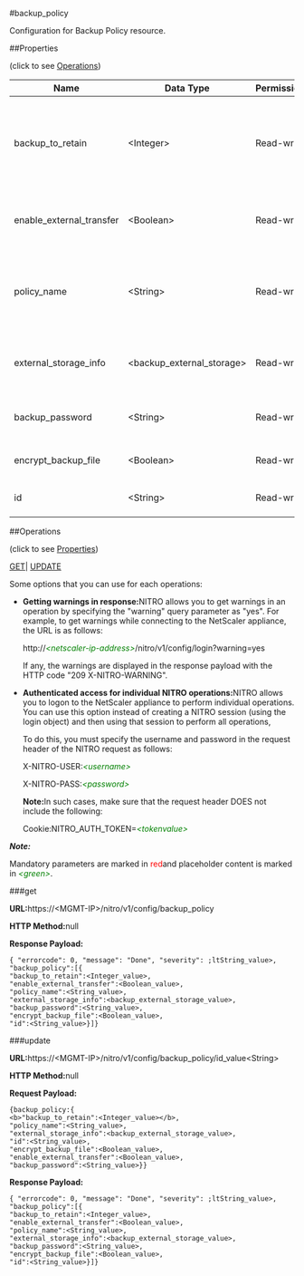 #backup_policy

Configuration for Backup Policy resource.


##Properties 
<span>(click to see [Operations](#opera))</span>


<table><thead><tr><th>Name</th><th>Data Type</th><th>Permissions</th><th>Description</th></tr></thead><tbody><tr><td>backup_to_retain</td><td>&lt;Integer></td><td>Read-write</td><td>Number of previous backups to retain.<br>Minimum value = 1<br>Maximum value =</td></tr><tr><td>enable_external_transfer</td><td>&lt;Boolean></td><td>Read-write</td><td>Enable transfer of backup file to external server.</td></tr><tr><td>policy_name</td><td>&lt;String></td><td>Read-write</td><td>Policy Name.<br>Minimum length = 1<br>Maximum length = 128</td></tr><tr><td>external_storage_info</td><td>&lt;backup_external_storage></td><td>Read-write</td><td>Information of the External storage for backup file.</td></tr><tr><td>backup_password</td><td>&lt;String></td><td>Read-write</td><td>Password for backup file encryption.</td></tr><tr><td>encrypt_backup_file</td><td>&lt;Boolean></td><td>Read-write</td><td>Encrypts backup files.</td></tr><tr><td>id</td><td>&lt;String></td><td>Read-write</td><td>Id is system generated key.</td></tr></tbody></table>
##Operations 
<span>(click to see [Properties](#prope))</span>


[GET]()| [UPDATE](#u)


Some options that you can use for each operations:
<ul><li><p><b>Getting warnings in response:</b>NITRO allows you to get warnings in an operation by specifying the "warning" query parameter as "yes". For example, to get warnings while connecting to the NetScaler appliance, the URL is as follows:</p><p>http://<span style="color:green;font-style:italic;">&lt;netscaler-ip-address&gt;</span>/nitro/v1/config/login?warning=yes</p><p>If any, the warnings are displayed in the response payload with the HTTP code "209 X-NITRO-WARNING".</p></li><li><p><b>Authenticated access for individual NITRO operations:</b>NITRO allows you to logon to the NetScaler appliance to perform individual operations. You can use this option instead of creating a NITRO session (using the login object) and then using that session to perform all operations,</p><p>To do this, you must specify the username and password in the request header of the NITRO request as follows:</p><p>X-NITRO-USER:<span style="color:green;font-style:italic;">&lt;username&gt;</span></p><p>X-NITRO-PASS:<span style="color:green;font-style:italic;">&lt;password&gt;</span></p><p><b>Note:</b>In such cases, make sure that the request header DOES not include the following:</p><p>Cookie:NITRO_AUTH_TOKEN=<span style="color:green;font-style:italic;">&lt;tokenvalue&gt;</span></p></li></ul>



***Note:*** 
Mandatory parameters are marked in <span style="color:#FF0000;">red</span>and placeholder content is marked in <span style="color:green;font-style:italic">&lt;green&gt;</span>.

###get



<b>URL:</b>https://&lt;MGMT-IP&gt;/nitro/v1/config/backup_policy
<b>HTTP Method:</b>null
<b>Response Payload: </b>```{ "errorcode": 0, "message": "Done", "severity": ;ltString_value>, "backup_policy":[{"backup_to_retain":<Integer_value>,"enable_external_transfer":<Boolean_value>,"policy_name":<String_value>,"external_storage_info":<backup_external_storage_value>,"backup_password":<String_value>,"encrypt_backup_file":<Boolean_value>,"id":<String_value>}]}```



###update



<b>URL:</b>https://&lt;MGMT-IP&gt;/nitro/v1/config/backup_policy/id_value&lt;String&gt;
<b>HTTP Method:</b>null
<b>Request Payload: </b>```{backup_policy:{<b>"backup_to_retain":<Integer_value></b>,"policy_name":<String_value>,"external_storage_info":<backup_external_storage_value>,"id":<String_value>,"encrypt_backup_file":<Boolean_value>,"enable_external_transfer":<Boolean_value>,"backup_password":<String_value>}}```
<b>Response Payload: </b>```{ "errorcode": 0, "message": "Done", "severity": ;ltString_value>, "backup_policy":[{"backup_to_retain":<Integer_value>,"enable_external_transfer":<Boolean_value>,"policy_name":<String_value>,"external_storage_info":<backup_external_storage_value>,"backup_password":<String_value>,"encrypt_backup_file":<Boolean_value>,"id":<String_value>}]}```



